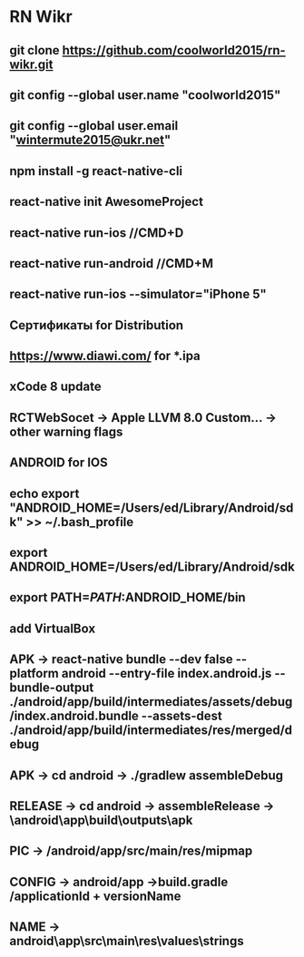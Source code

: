 # RN Wikr
git clone https://github.com/coolworld2015/rn-wikr.git
-------------------------------------------------------------------------------------------------
git config --global user.name "coolworld2015"
-------------------------------------------------------------------------------------------------
git config --global user.email "wintermute2015@ukr.net"
-------------------------------------------------------------------------------------------------
npm install -g react-native-cli
-------------------------------------------------------------------------------------------------
react-native init AwesomeProject
-------------------------------------------------------------------------------------------------
react-native run-ios //CMD+D
-------------------------------------------------------------------------------------------------
react-native run-android //CMD+M
-------------------------------------------------------------------------------------------------
react-native run-ios --simulator="iPhone 5"
-------------------------------------------------------------------------------------------------
Сертификаты for Distribution
-------------------------------------------------------------------------------------------------
https://www.diawi.com/ for *.ipa
-------------------------------------------------------------------------------------------------
xCode 8 update
-------------------------------------------------------------------------------------------------
RCTWebSocet -> Apple LLVM 8.0 Custom... -> other warning flags
-------------------------------------------------------------------------------------------------
ANDROID for IOS
-------------------------------------------------------------------------------------------------
echo export "ANDROID_HOME=/Users/ed/Library/Android/sdk" >> ~/.bash_profile
-------------------------------------------------------------------------------------------------
export ANDROID_HOME=/Users/ed/Library/Android/sdk
-------------------------------------------------------------------------------------------------
export PATH=$PATH:$ANDROID_HOME/bin
-------------------------------------------------------------------------------------------------
add VirtualBox
-------------------------------------------------------------------------------------------------
APK -> react-native bundle --dev false --platform android --entry-file index.android.js --bundle-output ./android/app/build/intermediates/assets/debug/index.android.bundle --assets-dest ./android/app/build/intermediates/res/merged/debug
-------------------------------------------------------------------------------------------------
APK -> cd android -> ./gradlew assembleDebug
-------------------------------------------------------------------------------------------------
RELEASE -> cd android -> assembleRelease -> \android\app\build\outputs\apk
-------------------------------------------------------------------------------------------------
PIC -> /android/app/src/main/res/mipmap
-------------------------------------------------------------------------------------------------
CONFIG -> android/app ->build.gradle /applicationId + versionName
-------------------------------------------------------------------------------------------------
NAME -> android\app\src\main\res\values\strings
-------------------------------------------------------------------------------------------------
